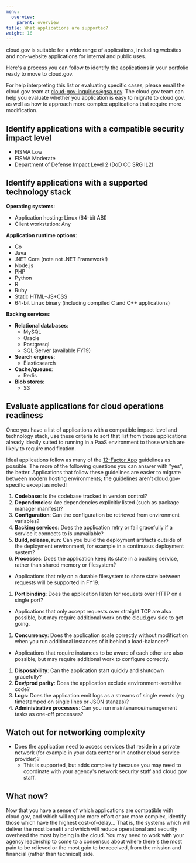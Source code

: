 ```yaml
---
menu:
  overview:
    parent: overview
title: What applications are supported?
weight: 16
---
```


cloud.gov is suitable for a wide range of applications, including websites and non-website applications for internal and public uses.

Here's a process you can follow to identify the applications in your portfolio ready to move to cloud.gov.
<!--more-->

For help interpreting this list or evaluating specific cases, please email the cloud.gov team at cloud-gov-inquiries@gsa.gov. The cloud.gov team can help you evaluate whether you application is easy to migrate to cloud.gov, as well as how to approach more complex applications that require more modification. 

## Identify applications with a compatible security impact level
- FISMA Low
- FISMA Moderate
- Department of Defense Impact Level 2 (DoD CC SRG IL2)
<!-- The abbreviation used in the line above is intended to make this page easier for search engines to find. --> 

## Identify applications with a supported technology stack

**Operating systems**: 

- Application hosting: Linux (64-bit ABI)
- Client workstation: Any

**Application runtime options**:

- Go
- Java
- .NET Core (note not .NET Framework!)
- Node.js
- PHP
- Python
- R
- Ruby
- Static HTML+JS+CSS
- 64-bit Linux binary (including compiled C and C++ applications)

**Backing services**:

- **Relational databases**:
  - MySQL
  - Oracle
  - Postgresql
  - SQL Server (available FY19)
- **Search engines**:
  - Elasticsearch
- **Cache/queues**:
  - Redis
- **Blob stores**:
  - S3

## Evaluate applications for cloud operations readiness
Once you have a list of applications with a compatible impact level and technology stack, use these criteria to sort that list from those applications already ideally suited to running in a PaaS environment to those which are likely to require modification.

Ideal applications follow as many of the [12-Factor App](https://12factor.net/) guidelines as possible. The more of the following questions you can answer with "yes", the better. Applications that follow these guidelines are easier to migrate between modern hosting environments; the guidelines aren't cloud.gov-specific except as noted!

1. **Codebase**: Is the codebase tracked in version control?
1. **Dependencies**: Are dependencies explicitly listed (such as package manager manifest)?
1. **Configuration**: Can the configuration be retrieved from environment variables?
1. **Backing services**: Does the application retry or fail gracefully if a service it connects to is unavailable?
1. **Build, release, run**: Can you build the deployment artifacts outside of the deployment environment, for example in a continuous deployment system?
1. **Processes**: Does the application keep its state in a backing service, rather than shared memory or filesystem?
  - Applications that rely on a durable filesystem to share state between requests will be supported in FY19.
1. **Port binding**: Does the application listen for requests over HTTP on a single port?
  - Applications that only accept requests over straight TCP are also possible, but may require additional work on the cloud.gov side to get going.
1. **Concurrency**: Does the application scale correctly without modification when you run additional instances of it behind a load-balancer?
  - Applications that require instances to be aware of each other are also possible, but may require additional work to configure correctly.
1. **Disposability**: Can the application start quickly and shutdown gracefully?
1. **Dev/prod parity**: Does the application exclude environment-sensitive code?
1. **Logs**: Does the application emit logs as a streams of single events (eg timestamped on single lines or JSON stanzas)?
1. **Administrative processes**: Can you run maintenance/management tasks as one-off processes?

## Watch out for networking complexity

- Does the application need to access services that reside in a private network (for example in your data center or in another cloud service provider)?
    - This is supported, but adds complexity because you may need to coordinate with your agency's network security staff and cloud.gov staff.

## What now?
Now that you have a sense of which applications are compatible with cloud.gov, and which will require more effort or are more complex, identify those which have the highest cost-of-delay... That is, the systems which will deliver the most benefit and which will reduce operational and security overhead the most by being in the cloud. You may need to work with your agency leadership to come to a consensus about where there's the most pain to be relieved or the most gain to be received, from the mission and financial (rather than technical) side.
